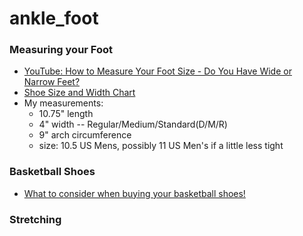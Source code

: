# ankle_foot


### Measuring your Foot
- [YouTube: How to Measure Your Foot Size - Do You Have Wide or Narrow Feet?](https://www.youtube.com/watch?v=-5jEQyhlIH0)
- [Shoe Size and Width Chart](https://www.liveabout.com/mens-shoe-size-and-widths-chart-2988040)
- My measurements:
  - 10.75" length
  - 4" width -- Regular/Medium/Standard(D/M/R)
  - 9" arch circumference
  - size: 10.5 US Mens, possibly 11 US Men's if a little less tight
  
### Basketball Shoes
- [What to consider when buying your basketball shoes!](https://www.youtube.com/watch?v=D0VQ9PUvrmU)

### Stretching
